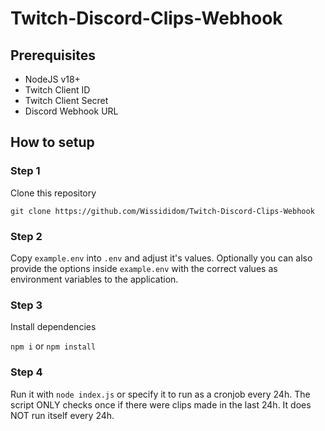 # Twitch-Discord-Clips-Webhook

## Prerequisites

- NodeJS v18+
- Twitch Client ID
- Twitch Client Secret
- Discord Webhook URL

## How to setup

### Step 1

Clone this repository

`git clone https://github.com/Wissididom/Twitch-Discord-Clips-Webhook`

### Step 2

Copy `example.env` into `.env` and adjust it's values. Optionally you can also provide the options inside `example.env` with the correct values as environment variables to the application.

### Step 3

Install dependencies

`npm i` or `npm install`

### Step 4

Run it with `node index.js` or specify it to run as a cronjob every 24h. The script ONLY checks once if there were clips made in the last 24h. It does NOT run itself every 24h.
